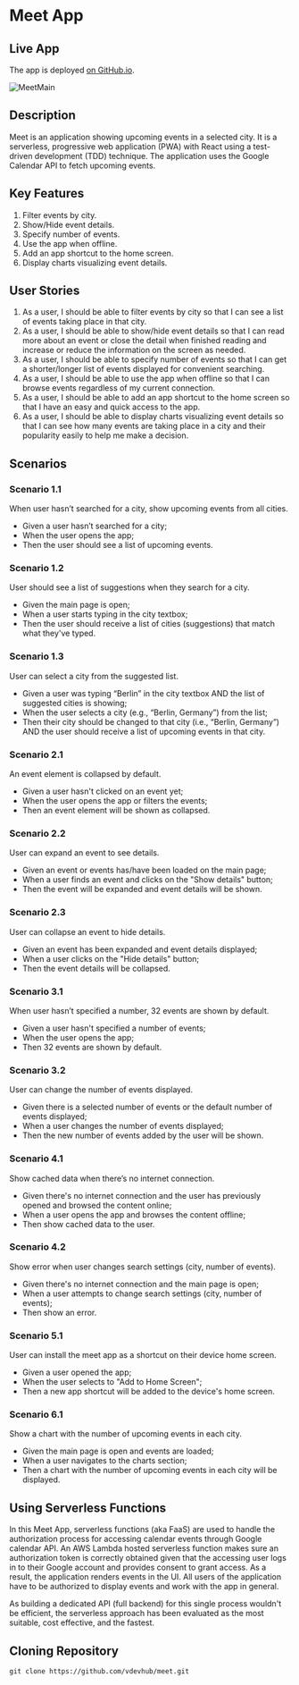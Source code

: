 # Meet App
## Live App
The app is deployed [on GitHub.io](https://vdevhub.github.io/meet/).

![MeetMain](https://github.com/user-attachments/assets/aaab55a7-7479-4b68-8d0d-9e7bb13aed3f)

## Description
Meet is an application showing upcoming events in a selected city. It is a serverless, progressive web application (PWA) with React using a test-driven development (TDD) technique. The application uses the Google Calendar API to fetch upcoming events.

## Key Features
1. Filter events by city.
2. Show/Hide event details.
3. Specify number of events.
4. Use the app when offline.
5. Add an app shortcut to the home screen.
6. Display charts visualizing event details.

## User Stories
1. As a user, I should be able to filter events by city so that I can see a list of events taking place in that city.
2. As a user, I should be able to show/hide event details so that I can read more about an event or close the detail when finished reading and increase or reduce the information on the screen as needed.
3. As a user, I should be able to specify number of events so that I can get a shorter/longer list of events displayed for convenient searching.
4. As a user, I should be able to use the app when offline so that I can browse events regardless of my current connection.
5. As a user, I should be able to add an app shortcut to the home screen so that I have an easy and quick access to the app.
6. As a user, I should be able to display charts visualizing event details so that I can see how many events are taking place in a city and their popularity easily to help me make a decision.

## Scenarios
### Scenario 1.1
When user hasn’t searched for a city, show upcoming events from all cities.
- Given a user hasn’t searched for a city;
- When the user opens the app;
- Then the user should see a list of upcoming events.

### Scenario 1.2
User should see a list of suggestions when they search for a city.
- Given the main page is open;
- When a user starts typing in the city textbox;
- Then the user should receive a list of cities (suggestions) that match what they've typed.

### Scenario 1.3
User can select a city from the suggested list.
- Given a user was typing “Berlin” in the city textbox AND the list of suggested cities is showing;
- When the user selects a city (e.g., “Berlin, Germany”) from the list;
- Then their city should be changed to that city (i.e., “Berlin, Germany”) AND the user should receive a list of upcoming events in that city.

### Scenario 2.1
An event element is collapsed by default.
- Given a user hasn't clicked on an event yet;
- When the user opens the app or filters the events;
- Then an event element will be shown as collapsed.

### Scenario 2.2
User can expand an event to see details.
- Given an event or events has/have been loaded on the main page;
- When a user finds an event and clicks on the "Show details" button;
- Then the event will be expanded and event details will be shown.

### Scenario 2.3
User can collapse an event to hide details.
- Given an event has been expanded and event details displayed;
- When a user clicks on the "Hide details" button;
- Then the event details will be collapsed.

### Scenario 3.1
When user hasn’t specified a number, 32 events are shown by default.
- Given a user hasn't specified a number of events;
- When the user opens the app;
- Then 32 events are shown by default.

### Scenario 3.2
User can change the number of events displayed.
- Given there is a selected number of events or the default number of events displayed;
- When a user changes the number of events displayed;
- Then the new number of events added by the user will be shown.

### Scenario 4.1
Show cached data when there’s no internet connection.
- Given there's no internet connection and the user has previously opened and browsed the content online;
- When a user opens the app and browses the content offline;
- Then show cached data to the user.

### Scenario 4.2
Show error when user changes search settings (city, number of events).
- Given there's no internet connection and the main page is open;
- When a user attempts to change search settings (city, number of events);
- Then show an error.

### Scenario 5.1
User can install the meet app as a shortcut on their device home screen.
- Given a user opened the app;
- When the user selects to "Add to Home Screen";
- Then a new app shortcut will be added to the device's home screen.

### Scenario 6.1
Show a chart with the number of upcoming events in each city.
- Given the main page is open and events are loaded;
- When a user navigates to the charts section;
- Then a chart with the number of upcoming events in each city will be displayed.

## Using Serverless Functions
In this Meet App, serverless functions (aka FaaS) are used to handle the authorization process for accessing calendar events through Google calendar API. An AWS Lambda hosted serverless function makes sure an authorization token is correctly obtained given that the accessing user logs in to their Google account and provides consent to grant access. As a result, the application renders events in the UI. All users of the application have to be authorized to display events and work with the app in general. 

As building a dedicated API (full backend) for this single process wouldn't be efficient, the serverless approach has been evaluated as the most suitable, cost effective, and the fastest. 

## Cloning Repository
```
git clone https://github.com/vdevhub/meet.git
```